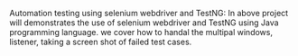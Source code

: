 Automation testing using selenium webdriver and TestNG:
In above project will demonstrates the use of selenium webdriver and TestNG using Java programming language. we cover how to handal the multipal windows, listener, taking a screen shot of failed test cases.   
